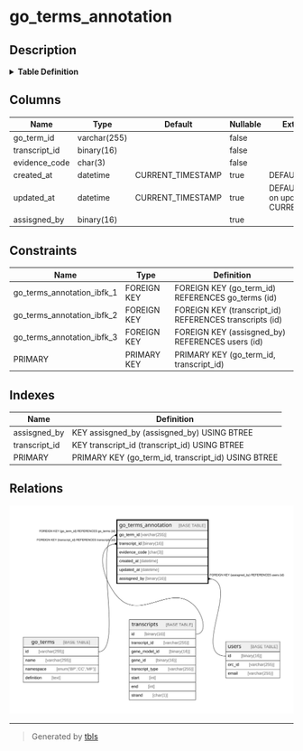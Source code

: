 # go_terms_annotation

## Description

<details>
<summary><strong>Table Definition</strong></summary>

```sql
CREATE TABLE `go_terms_annotation` (
  `go_term_id` varchar(255) NOT NULL,
  `transcript_id` binary(16) NOT NULL,
  `evidence_code` char(3) NOT NULL,
  `created_at` datetime DEFAULT CURRENT_TIMESTAMP,
  `updated_at` datetime DEFAULT CURRENT_TIMESTAMP ON UPDATE CURRENT_TIMESTAMP,
  `assisgned_by` binary(16) DEFAULT NULL,
  PRIMARY KEY (`go_term_id`,`transcript_id`),
  KEY `transcript_id` (`transcript_id`),
  KEY `assisgned_by` (`assisgned_by`),
  CONSTRAINT `go_terms_annotation_ibfk_1` FOREIGN KEY (`go_term_id`) REFERENCES `go_terms` (`id`),
  CONSTRAINT `go_terms_annotation_ibfk_2` FOREIGN KEY (`transcript_id`) REFERENCES `transcripts` (`id`),
  CONSTRAINT `go_terms_annotation_ibfk_3` FOREIGN KEY (`assisgned_by`) REFERENCES `users` (`id`)
) ENGINE=InnoDB DEFAULT CHARSET=utf8mb4 COLLATE=utf8mb4_0900_ai_ci
```

</details>

## Columns

| Name | Type | Default | Nullable | Extra Definition | Children | Parents | Comment |
| ---- | ---- | ------- | -------- | ---------------- | -------- | ------- | ------- |
| go_term_id | varchar(255) |  | false |  |  | [go_terms](go_terms.md) |  |
| transcript_id | binary(16) |  | false |  |  | [transcripts](transcripts.md) |  |
| evidence_code | char(3) |  | false |  |  |  |  |
| created_at | datetime | CURRENT_TIMESTAMP | true | DEFAULT_GENERATED |  |  |  |
| updated_at | datetime | CURRENT_TIMESTAMP | true | DEFAULT_GENERATED on update CURRENT_TIMESTAMP |  |  |  |
| assisgned_by | binary(16) |  | true |  |  | [users](users.md) |  |

## Constraints

| Name | Type | Definition |
| ---- | ---- | ---------- |
| go_terms_annotation_ibfk_1 | FOREIGN KEY | FOREIGN KEY (go_term_id) REFERENCES go_terms (id) |
| go_terms_annotation_ibfk_2 | FOREIGN KEY | FOREIGN KEY (transcript_id) REFERENCES transcripts (id) |
| go_terms_annotation_ibfk_3 | FOREIGN KEY | FOREIGN KEY (assisgned_by) REFERENCES users (id) |
| PRIMARY | PRIMARY KEY | PRIMARY KEY (go_term_id, transcript_id) |

## Indexes

| Name | Definition |
| ---- | ---------- |
| assisgned_by | KEY assisgned_by (assisgned_by) USING BTREE |
| transcript_id | KEY transcript_id (transcript_id) USING BTREE |
| PRIMARY | PRIMARY KEY (go_term_id, transcript_id) USING BTREE |

## Relations

![er](go_terms_annotation.svg)

---

> Generated by [tbls](https://github.com/k1LoW/tbls)
